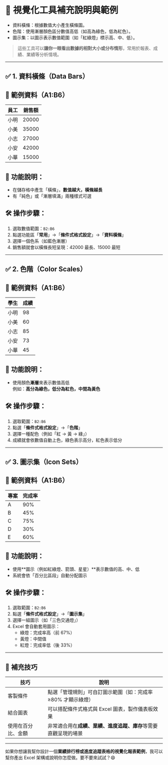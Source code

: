 # 🎨 視覺化工具補充說明與範例

- 資料橫條：根據數值大小產生橫條圖。
- 色階：使用漸層顏色區分數值高低（如高為綠色，低為紅色）。
- 圖示集：以圖示表示數值範圍（如「紅綠燈」標示高、中、低）。

> 這些工具可以**讓你一眼看出數據的相對大小或分布情形**，常用於報表、成績、業績等分析情境。

---

## ✅ 1. 資料橫條（Data Bars）

## 📄 範例資料（A1:B6）

| 員工   | 銷售額 |
|--------|--------|
| 小明   | 20000  |
| 小美   | 35000  |
| 小志   | 27000  |
| 小安   | 42000  |
| 小華   | 15000  |

## 📌 功能說明：
- 在儲存格中產生「橫條」，**數值越大，橫條越長**
- 有「純色」或「漸層填滿」兩種樣式可選

## 🛠 操作步驟：
1. 選取數值範圍：`B2:B6`
2. 點選功能區「**常用**」→「**條件式格式設定**」→「**資料橫條**」
3. 選擇一個色系（如藍色漸層）
4. 銷售額就會以橫條長短呈現：42000 最長、15000 最短

---

## ✅ 2. 色階（Color Scales）

## 📄 範例資料（A1:B6）

| 學生   | 成績 |
|--------|------|
| 小明   | 98   |
| 小美   | 60   |
| 小志   | 85   |
| 小安   | 73   |
| 小華   | 45   |

## 📌 功能說明：
- 使用顏色**漸層**來表示數值高低  
  例如：**高分為綠色，低分為紅色，中間為黃色**

## 🛠 操作步驟：
1. 選取範圍：`B2:B6`
2. 點選「**條件式格式設定**」→「**色階**」
3. 選擇一種配色（例如「紅 → 黃 → 綠」）
4. 成績就會依數值自動上色，綠色表示高分，紅色表示低分

---

## ✅ 3. 圖示集（Icon Sets）

## 📄 範例資料（A1:B6）

| 專案   | 完成率 |
|--------|--------|
| A      | 90%    |
| B      | 45%    |
| C      | 75%    |
| D      | 30%    |
| E      | 60%    |

## 📌 功能說明：
- 使用**圖示（例如紅綠燈、箭頭、星星）**表示數值的高、中、低
- 系統會依「百分比區段」自動分配圖示

## 🛠 操作步驟：
1. 選取範圍：`B2:B6`
2. 點選「**條件式格式設定**」→「**圖示集**」
3. 選擇一組圖示（如「三色交通燈」）
4. Excel 會自動套用圖示：
   - 綠燈：完成率高（前 67%）
   - 黃燈：中間值
   - 紅燈：完成率低（後 33%）

---

## 🔧 補充技巧

| 技巧 | 說明 |
|------|------|
| 客製條件 | 點選「管理規則」可自訂圖示範圍（如：完成率 ≥80% 才顯示綠燈） |
| 結合圖表 | 可以搭配條件式格式與 Excel 圖表，製作儀表板效果 |
| 使用在百分比、金額 | 非常適合用在**成績、業績、進度追蹤、庫存**等需要直觀呈現的場景 |

---

如果你想讓我幫你設計一個**業績排行榜或進度追蹤表格的視覺化報表範例**，我可以幫你產出 Excel 架構或說明你怎麼做。要不要來試試？😄